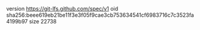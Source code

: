 version https://git-lfs.github.com/spec/v1
oid sha256:beee619eb21be11f3e3f05f9cae3cb753634541cf6983716c7c3523fa4199b97
size 22738
